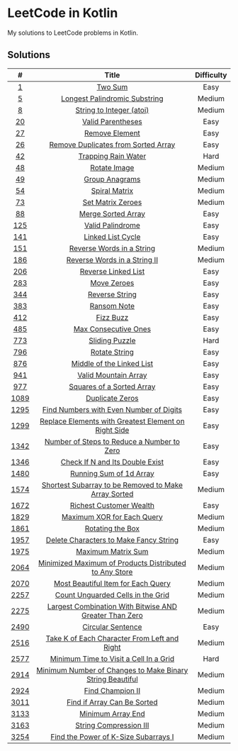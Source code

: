 # LeetCode in Kotlin

My solutions to LeetCode problems in Kotlin.

## Solutions

|                                                #                                                 |                                                                         Title                                                                         | Difficulty |
|:------------------------------------------------------------------------------------------------:|:-----------------------------------------------------------------------------------------------------------------------------------------------------:|:----------:|
|                     [1](https://leetcode.com/problems/two-sum/description/)                      |                                           [Two Sum](src/main/kotlin/com/schmoczer/leetcode/_0001/TwoSum.kt)                                           |    Easy    |
|                [5](https://leetcode.com/problems/longest-palindromic-substring/)                 |                     [Longest Palindromic Substring](src/main/kotlin/com/schmoczer/leetcode/_0005/LongestPalindromicSubstring.kt)                      |   Medium   |
|                    [8](https://leetcode.com/problems/string-to-integer-atoi/)                    |                              [String to Integer (atoi)](src/main/kotlin/com/schmoczer/leetcode/_0008/StringToInteger.kt)                              |   Medium   |
|                      [20](https://leetcode.com/problems/valid-parentheses/)                      |                                 [Valid Parentheses](src/main/kotlin/com/schmoczer/leetcode/_0020/ValidParentheses.kt)                                 |    Easy    |
|                       [27](https://leetcode.com/problems/remove-element/)                        |                                       [Remove Element](src/main/kotlin/com/schmoczer/leetcode/_0027/README.md)                                        |    Easy    |
|             [26](https://leetcode.com/problems/remove-duplicates-from-sorted-array/)             |                [Remove Duplicates from Sorted Array](src/main/kotlin/com/schmoczer/leetcode/_0026/RemoveDuplicatesFromSortedArray.kt)                 |    Easy    |
|                     [42](https://leetcode.com/problems/trapping-rain-water/)                     |                               [Trapping Rain Water](src/main/kotlin/com/schmoczer/leetcode/_0042/TrappingRainWater.kt)                                |    Hard    |
|                        [48](https://leetcode.com/problems/rotate-image/)                         |                                      [Rotate Image](src/main/kotlin/com/schmoczer/leetcode/_0048/RotateImage.kt)                                      |   Medium   |
|                       [49](https://leetcode.com/problems/group-anagrams/)                        |                                    [Group Anagrams](src/main/kotlin/com/schmoczer/leetcode/_0049/GroupAnagrams.kt)                                    |   Medium   |
|                        [54](https://leetcode.com/problems/spiral-matrix/)                        |                                     [Spiral Matrix](src/main/kotlin/com/schmoczer/leetcode/_0054/SpiralMatrix.kt)                                     |   Medium   |
|                      [73](https://leetcode.com/problems/set-matrix-zeroes/)                      |                                 [Set Matrix Zeroes](src/main/kotlin/com/schmoczer/leetcode/_0073/SetMatrixZeroes.kt)                                  |   Medium   |
|                     [88](https://leetcode.com/problems/merge-sorted-array/)                      |                                [Merge Sorted Array](src/main/kotlin/com/schmoczer/leetcode/_0088/MergeSortedArray.kt)                                 |    Easy    |
|                      [125](https://leetcode.com/problems/valid-palindrome/)                      |                                  [Valid Palindrome](src/main/kotlin/com/schmoczer/leetcode/_0125/ValidPalindrome.kt)                                  |    Easy    |
|                     [141](https://leetcode.com/problems/linked-list-cycle/)                      |                                 [Linked List Cycle](src/main/kotlin/com/schmoczer/leetcode/_0141/LinkedListCycle.kt)                                  |    Easy    |
|                 [151](https://leetcode.com/problems/reverse-words-in-a-string/)                  |                           [Reverse Words in a String](src/main/kotlin/com/schmoczer/leetcode/_0151/ReverseWordsInString.kt)                           |   Medium   |
|                [186](https://leetcode.com/problems/reverse-words-in-a-string-ii/)                |                      [Reverse Words in a String II](src/main/kotlin/com/schmoczer/leetcode/_0186/ReverseWordsInStringInPlace.kt)                      |   Medium   |
|                    [206](https://leetcode.com/problems/reverse-linked-list/)                     |                               [Reverse Linked List](src/main/kotlin/com/schmoczer/leetcode/_0206/ReverseLinkedList.kt)                                |    Easy    |
|                        [283](https://leetcode.com/problems/move-zeroes/)                         |                                       [Move Zeroes](src/main/kotlin/com/schmoczer/leetcode/_0283/MoveZeroes.kt)                                       |    Easy    |
|                       [344](https://leetcode.com/problems/reverse-string/)                       |                                    [Reverse String](src/main/kotlin/com/schmoczer/leetcode/_0344/ReverseString.kt)                                    |    Easy    |
|                        [383](https://leetcode.com/problems/ransom-note/)                         |                                       [Ransom Note](src/main/kotlin/com/schmoczer/leetcode/_0383/RansomNote.kt)                                       |    Easy    |
|                         [412](https://leetcode.com/problems/fizz-buzz/)                          |                                         [Fizz Buzz](src/main/kotlin/com/schmoczer/leetcode/_0412/FizzBuzz.kt)                                         |    Easy    |
|                    [485](https://leetcode.com/problems/max-consecutive-ones/)                    |                              [Max Consecutive Ones](src/main/kotlin/com/schmoczer/leetcode/_0485/MaxConsecutiveOnes.kt)                               |    Easy    |
|                       [773](https://leetcode.com/problems/sliding-puzzle/)                       |                                    [Sliding Puzzle](src/main/kotlin/com/schmoczer/leetcode/_0773/SlidingPuzzle.kt)                                    |    Hard    |
|                       [796](https://leetcode.com/problems/rotate-string/)                        |                                     [Rotate String](src/main/kotlin/com/schmoczer/leetcode/_0796/RotateString.kt)                                     |    Easy    |
|                 [876](https://leetcode.com/problems/middle-of-the-linked-list/)                  |                          [Middle of the Linked List](src/main/kotlin/com/schmoczer/leetcode/_0876/MiddleOfTheLinkedList.kt)                           |    Easy    |
|                    [941](https://leetcode.com/problems/valid-mountain-array/)                    |                              [Valid Mountain Array](src/main/kotlin/com/schmoczer/leetcode/_0941/ValidMountainArray.kt)                               |    Easy    |
|                 [977](https://leetcode.com/problems/squares-of-a-sorted-array/)                  |                          [Squares of a Sorted Array](src/main/kotlin/com/schmoczer/leetcode/_0977/SquaresOfASortedArray.kt)                           |    Easy    |
|                      [1089](https://leetcode.com/problems/duplicate-zeros/)                      |                                   [Duplicate Zeros](src/main/kotlin/com/schmoczer/leetcode/_1089/DuplicateZeros.kt)                                   |    Easy    |
|          [1295](https://leetcode.com/problems/find-numbers-with-even-number-of-digits/)          |             [Find Numbers with Even Number of Digits](src/main/kotlin/com/schmoczer/leetcode/_1295/FindNumbersWithEvenNumberOfDigits.kt)              |    Easy    |
|   [1299](https://leetcode.com/problems/replace-elements-with-greatest-element-on-right-side/)    | [Replace Elements with Greatest Element on Right Side](src/main/kotlin/com/schmoczer/leetcode/_1299/ReplaceElementsWithGreatestElementOnRightSide.kt) |    Easy    |
|        [1342](https://leetcode.com/problems/number-of-steps-to-reduce-a-number-to-zero/)         |           [Number of Steps to Reduce a Number to Zero](src/main/kotlin/com/schmoczer/leetcode/_1342/NumberOfStepsToReduceANumberToZero.kt)            |    Easy    |
|              [1346](https://leetcode.com/problems/check-if-n-and-its-double-exist/)              |                     [Check If N and Its Double Exist](src/main/kotlin/com/schmoczer/leetcode/_1346/CheckIfNAndItsDoubleExist.kt)                      |    Easy    |
|                  [1480](https://leetcode.com/problems/running-sum-of-1d-array/)                  |                            [Running Sum of 1d Array](src/main/kotlin/com/schmoczer/leetcode/_1480/RunningSumOf1dArray.kt)                             |    Easy    |
|   [1574](https://leetcode.com/problems/shortest-subarray-to-be-removed-to-make-array-sorted/)    |               [Shortest Subarray to be Removed to Make Array Sorted](src/main/kotlin/com/schmoczer/leetcode/_1574/ShortestSubarray.kt)                |   Medium   |
|                  [1672](https://leetcode.com/problems/richest-customer-wealth/)                  |                           [Richest Customer Wealth](src/main/kotlin/com/schmoczer/leetcode/_1672/RichestCustomerWealth.kt)                            |    Easy    |
|                [1829](https://leetcode.com/problems/maximum-xor-for-each-query/)                 |                         [Maximum XOR for Each Query](src/main/kotlin/com/schmoczer/leetcode/_1829/MaximumXorForEachQuery.kt)                          |   Medium   |
|                     [1861](https://leetcode.com/problems/rotating-the-box/)                      |                                  [Rotating the Box](src/main/kotlin/com/schmoczer/leetcode/_1861/RotatingTheBox.kt)                                   |   Medium   |
|          [1957](https://leetcode.com/problems/delete-characters-to-make-fancy-string/)           |              [Delete Characters to Make Fancy String](src/main/kotlin/com/schmoczer/leetcode/_1957/DeleteCharactersToMakeFancyString.kt)              |    Easy    |
|                    [1975](https://leetcode.com/problems/maximum-matrix-sum/)                     |                                [Maximum Matrix Sum](src/main/kotlin/com/schmoczer/leetcode/_1975/MaximumMatrixSum.kt)                                 |   Medium   |
|  [2064](https://leetcode.com/problems/minimized-maximum-of-products-distributed-to-any-store/)   |              [Minimized Maximum of Products Distributed to Any Store](src/main/kotlin/com/schmoczer/leetcode/_2064/MinimizedMaximum.kt)               |   Medium   |
|            [2070](https://leetcode.com/problems/most-beautiful-item-for-each-query/)             |                  [Most Beautiful Item for Each Query](src/main/kotlin/com/schmoczer/leetcode/_2070/MostBeautifulItemForEachQuery.kt)                  |   Medium   |
|             [2257](https://leetcode.com/problems/count-unguarded-cells-in-the-grid/)             |                   [Count Unguarded Cells in the Grid](src/main/kotlin/com/schmoczer/leetcode/_2257/CountUnguardedCellsInTheGrid.kt)                   |   Medium   |
|  [2275](https://leetcode.com/problems/largest-combination-with-bitwise-and-greater-than-zero/)   |             [Largest Combination With Bitwise AND Greater Than Zero](src/main/kotlin/com/schmoczer/leetcode/_2275/LargestCombination.kt)              |   Medium   |
|                     [2490](https://leetcode.com/problems/circular-sentence/)                     |                                 [Circular Sentence](src/main/kotlin/com/schmoczer/leetcode/_2490/CircularSentence.kt)                                 |    Easy    |
|       [2516](https://leetcode.com/problems/take-k-of-each-character-from-left-and-right/)        |         [Take K of Each Character From Left and Right](src/main/kotlin/com/schmoczer/leetcode/_2516/TakeKOfEachCharacterFromLeftAndRight.kt)          |   Medium   |
|          [2577](https://leetcode.com/problems/minimum-time-to-visit-a-cell-in-a-grid/)           |                [Minimum Time to Visit a Cell In a Grid](src/main/kotlin/com/schmoczer/leetcode/_2577/MinimumTimeToVisitCellInGrid.kt)                 |    Hard    |
| [2914](https://leetcode.com/problems/minimum-number-of-changes-to-make-binary-string-beautiful/) |                [Minimum Number of Changes to Make Binary String Beautiful](src/main/kotlin/com/schmoczer/leetcode/_2914/MinChanges.kt)                |   Medium   |
|                     [2924](https://leetcode.com/problems/find-champion-ii/)                      |                                  [Find Champion II](src/main/kotlin/com/schmoczer/leetcode/_2924/FindChampionII.kt)                                   |   Medium   |
|                [3011](https://leetcode.com/problems/find-if-array-can-be-sorted/)                |                         [Find if Array Can Be Sorted](src/main/kotlin/com/schmoczer/leetcode/_3011/FindIfArrayCanBeSorted.kt)                         |   Medium   |
|                     [3133](https://leetcode.com/problems/minimum-array-end/)                     |                                 [Minimum Array End](src/main/kotlin/com/schmoczer/leetcode/_3133/MinimumArrayEnd.kt)                                  |   Medium   |
|                  [3163](https://leetcode.com/problems/string-compression-iii/)                   |                             [String Compression III](src/main/kotlin/com/schmoczer/leetcode/_3163/StringCompression3.kt)                              |   Medium   |
|           [3254](https://leetcode.com/problems/find-the-power-of-k-size-subarrays-i/)            |                 [Find the Power of K-Size Subarrays I](src/main/kotlin/com/schmoczer/leetcode/_3254/FindThePowerOfKSizeSubarrays.kt)                  |   Medium   |
